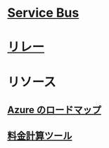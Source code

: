 # [Service Bus](/azure/service-bus-messaging)
# [リレー](/azure/service-bus-relay)
# リソース
## [Azure のロードマップ](https://azure.microsoft.com/roadmap/?category=enterprise-integration)
## [料金計算ツール](https://azure.microsoft.com/pricing/calculator/)
